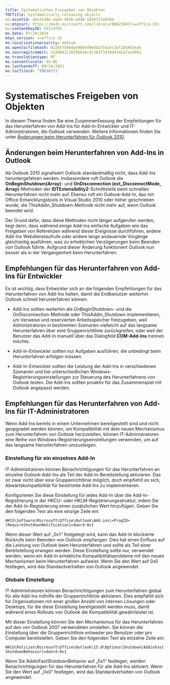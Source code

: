 ```yaml
---
title: Systematisches Freigeben von Objekten
TOCTitle: Systematically releasing objects
ms:assetid: d4cd1d8e-aae6-483b-a4d8-1656171e838d
ms:mtpsurl: https://msdn.microsoft.com/library/Bb623945(v=office.15)
ms:contentKeyID: 55119785
ms.date: 07/24/2014
mtps_version: v=office.15
ms.localizationpriority: medium
ms.openlocfilehash: 0220575464ae90bdd9edba75b2ec2af2854b3ea6
ms.sourcegitcommit: a1d9041c20256616c9c183f7d1049142a7ac6991
ms.translationtype: MT
ms.contentlocale: de-DE
ms.lasthandoff: 09/24/2021
ms.locfileid: "59616271"
---
```

# <a name="systematically-releasing-objects"></a>Systematisches Freigeben von Objekten

In diesem Thema finden Sie eine Zusammenfassung der Empfehlungen für das Herunterfahren von Add-Ins für Add-In-Entwickler und IT-Administratoren, die Outlook verwenden. Weitere Informationen finden Sie unter [Änderungen beim Herunterfahren für Outlook 2010](https://msdn.microsoft.com/library/ee720183\(v=office.15\)).

## <a name="add-in-shutdown-changes-in-outlook"></a>Änderungen beim Herunterfahren von Add-Ins in Outlook

Ab Outlook 2010 signalisiert Outlook standardmäßig nicht, dass Add-Ins heruntergefahren werden. Insbesondere ruft Outlook die **OnBeginShutdown(Array)**- und **OnDisconnection (ext\_DisconnectMode, Array)**-Methoden der **IDTExtensibility2**-Schnittstelle beim schnellen Herunterfahren nicht mehr auf. Ebenso ruft ein Outlook-Add-In, das mit Office-Entwicklungstools in Visual Studio 2010 oder höher geschrieben wurde, die ThisAddin\_Shutdown-Methode nicht mehr auf, wenn Outlook beendet wird. 

Der Grund dafür, dass diese Methoden nicht länger aufgerufen werden, liegt darin, dass während einige Add-Ins einfache Aufgaben wie das Freigeben von Referenzen während dieser Ereignisse durchführen, andere Add-Ins Webdienstaufrufe oder andere lange andauernde Vorgänge gleichzeitig ausführen, was zu erheblichen Verzögerungen beim Beenden von Outlook führte. Aufgrund dieser Änderung funktioniert Outlook nun besser als in der Vergangenheit beim Herunterfahren.

## <a name="recommendations-for-add-in-shutdown-for-developers"></a>Empfehlungen für das Herunterfahren von Add-Ins für Entwickler

Es ist wichtig, dass Entwickler sich an die folgenden Empfehlungen für das Herunterfahren von Add-Ins halten, damit die Endbenutzer weiterhin Outlook schnell herunterfahren können.

- Add-Ins sollten weiterhin die OnBeginShutdown- und die OnDisconnection-Methode oder ThisAddin\_Shutdown implementieren, um Verweise und reservierten Arbeitsspeicher freizugeben, weil Administratoren in bestimmten Szenarien vielleicht auf das langsame Herunterfahren über eine Gruppenrichtlinie zurückgreifen, oder weil der Benutzer das Add-In manuell über das Dialogfeld **COM-Add-Ins** trennen möchte.

- Add-In-Entwickler sollten nur Aufgaben ausführen, die unbedingt beim Herunterfahren erfolgen müssen.

- Add-In-Entwickler sollten die Leistung der Add-Ins in verschiedenen Szenarien und bei unterschiedlichen Windows-Registrierungseinstellungen zur Steuerung des Herunterfahrens von Outlook testen. Die Add-Ins sollten proaktiv für das Zusammenspiel mit Outlook angepasst werden.

## <a name="recommendations-for-add-in-shutdown-for-it-administrators"></a>Empfehlungen für das Herunterfahren von Add-Ins für IT-Administratoren

Wenn Add-Ins bereits in einem Unternehmen bereitgestellt sind und nicht geupgradet werden können, um Kompatibilität mit dem neuen Mechanismus zum Herunterfahren von Outlook herzustellen, können IT-Administratoren eine Reihe von Windows-Registrierungseinstellungen verwenden, um auf das langsame Herunterfahren umzusteigen.

### <a name="individual-add-in-setting"></a>Einstellung für ein einzelnes Add-In

IT-Administratoren können Benachrichtigungen für das Herunterfahren an einzelne Outlook-Add-Ins als Teil der Add-In-Bereitstellung aktivieren. Das ist zwar nicht über eine Gruppenrichtlinie möglich, doch empfiehlt es sich, Abwärtskompatibilität für bestimmte Add-Ins zu implementieren.

Konfigurieren Sie diese Einstellung für jedes Add-In über die Add-In-Registrierung in der HKCU- oder HKLM-Registrierungsstruktur, indem Sie der Add-In-Registrierung einen zusätzlichen Wert hinzufügen. Geben Sie den folgenden Text als eine einzige Zeile ein:

`HKCU\Software\Microsoft\Office\Outlook\Add-ins\<ProgID>[RequireShutdownNotification]=dword:0x1`

Wenn dieser Wert auf „0x1“ festgelegt wird, kann das Add-In blockierte Rückrufe beim Beenden von Outlook empfangen. Dies hat einen Einfluss auf die Leistung von Outlook beim Herunterfahren und sollte als Teil einer Bereitstellung erwogen werden. Diese Einstellung sollte nur, verwendet werden, wenn ein Add-In erhebliche Kompatibilitätsprobleme mit den neuen Mechanismen beim Herunterfahren aufweist. Wenn Sie den Wert auf 0x0 festlegen, wird das Standardverhalten von Outlook angewendet.

### <a name="global-setting"></a>Globale Einstellung

IT-Administratoren können Benachrichtigungen zum Herunterfahren global für alle Add-Ins mithilfe der Gruppenrichtlinie aktivieren. Dies empfiehlt sich für Organisationen mit einer großen Anzahl von internen Lösungen oder Desktops, für die diese Einstellung bereitgestellt werden muss, damit während eines Rollouts von Outlook die Kompatibilität gewährleistet ist.

Mit dieser Einstellung können Sie den Mechanismus für das Herunterfahren auf den von Outlook 2007 verwendeten umstellen. Sie können die Einstellung über die Gruppenrichtlinie entweder pro Benutzer oder pro Computer bereitstellen. Geben Sie den folgenden Text als einzelne Zeile ein:

`HKCU\Policies\Microsoft\Office\Outlook\15.0\Options\Shutdown[AddinFastShutdownBehavior]=dword:0x1`

Wenn Sie AddinFastShutdownBehavior auf „0x1“ festlegen, werden Benachrichtigungen für das Herunterfahren für alle Add-Ins aktiviert. Wenn Sie den Wert auf „0x0“ festlegen, wird das Standardverhalten von Outlook angewendet.

